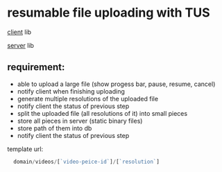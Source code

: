 # resumable file uploading with TUS
[client](https://uppy.io/docs/tus/) lib

[server](https://github.com/tus/tus-node-server) lib

## requirement:
- able to upload a large file (show progess bar, pause, resume, cancel)
- notify client when finishing uploading
- generate multiple resolutions of the uploaded file
- notify client the status of previous step
- split the uploaded file (all resolutions of it) into small pieces
- store all pieces in server (static binary files)
- store path of them into db 
- notify client the status of previous step

template url: 
```js
  domain/videos/[`video-peice-id`]/[`resolution`]
```